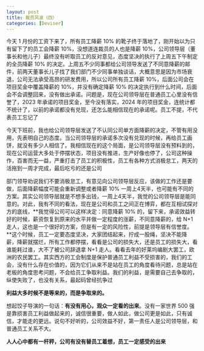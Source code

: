 ```yaml
---
layout: post
title: 裁员风波（四）
categories: [Deviser]
---
```


今天 1 月份的工资下来了，所有员工降薪 10% 的靴子终于落地了，刚开始以为只有留下了的员工会降薪 10%，没想道连裁员的人也是降薪 10%，公司领导层（董事长和他儿子）最终没有听取员工的反对意见，态度坚决的执行了上周五下午制定的全员降薪 10% 的决定。上周五不少同事都给公司领导发送了不同意降薪的邮件，前两天董事长儿子找了我们部门不少同事单独谈话，大概意思是因为市场衰退，公司无法承受高昂的研发费用，所以公司所有员工降薪 10%，后面公司会在项目奖金中覆盖降薪的 10%，并没有确定降薪 10% 的决定执行到什么时间，后面会不会调整回来，没有做出承诺。问题是，现在公司领导层在普通员工心里没有信誉了，2023 年承诺的项目奖金，至今没有落实，2024 年的项目奖金，连统计都不统计了，以前的承诺都没有兑现，还怎么能相信现在的承诺呢。员工不提，不代表员工忘记了

今天下班前，我也给公司领导层发送了不认同公司单方面降薪的决定，不管有用没用，先表明自己的态度。当公司领导层的承诺多次没有兑现的时候，再给员工画饼，就没有多少人相信了。我相信现在的这个局面，是公司领导层没有预料到的，现在公司运营大多处于停摆状态，项目没有推进，生产好像也停了，公司这种操作，百害而无一益，严重打击了员工的积极性，员工有各种方式消极怠工，两天的活拖到一周才完成，最后吃亏的还是公司

部门领导劝说我们不要消极怠工，有意见向公司领导层反应，该做的工作还是要做，后面降薪幅度可能会重新调整或者降薪 10% 一周上4天半，也可能有不同的方案。其实公司领导层就是不想多出钱，一周上4天半，我觉的公司领导层是能同意的。对此，我有不同的看法，现在是公司和员工之间正在博弈，都在互相试探对方的底线，**我觉得公司可以这样决定：同意降薪 10% 的，留下来，承诺效益转好的时候，薪资恢复到原来的水平并做一定程度的涨薪，不同意降薪的，给 N+1 走人，这也是一个很好的方案，但是有一定的风险性，前提是领导层有信誉度。**这个时候，员工一定要态度坚决，大家团结起来，拧成一股绳，坚决不能降薪，降薪就摆烂，所有工作都停摆，看看是公司的损失大，还是员工的损失大，看谁能耗过谁，大不了被公司辞退拿 N+1 走人。看看去年的好莱坞编剧大罢工，欧洲的农民罢工。其实西方的工会制度是保护普通员工利益不受损害的，我们的工会，没有什么存在价值的，因为它们从来不是站在员工的角度看待问题，总是站在老板的角度思考问题，不会给员工争取利益。我们的利益，是需要自己去争取的，纵使失败了，也没有关系，最起码曾经抗争过

**利益大多时候不是等来的，而是争取来的。**

想起饺子导演的一句话：**有没有用心，观众一定看的出来**。没有一家世界 500 强是靠损害员工利益做起来的，诚信很重要，做人如此，做公司更是如此，只有诚信，才能走的更远。说句不好听的，公司效益不好，第一责任人是公司领导层，和普通员工关系不大。

**人人心中都有一杆秤，公司有没有替员工着想，员工一定感受的出来**

